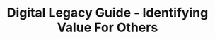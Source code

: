 ---
title: Digital Legacy Guide - Identifying Value For Others
layout: "stepbystep_centred_text"
permalink: "/DigitalLegacyGuide/ValueForOthers/"
---